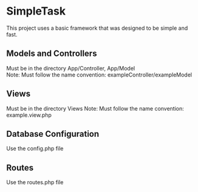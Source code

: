 # SimpleTask
This project uses a basic framework that was designed to be simple and fast.  

## Models and Controllers
Must be in the directory App/Controller, App/Model  
Note: Must follow the name convention: exampleController/exampleModel  

## Views
Must be in the directory Views
Note: Must follow the name convention: example.view.php

## Database Configuration
Use the config.php file

## Routes
Use the routes.php file

